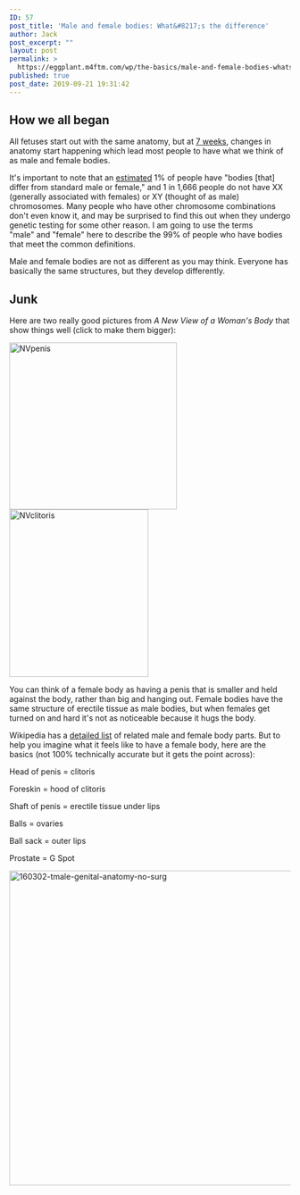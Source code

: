 ```yaml
---
ID: 57
post_title: 'Male and female bodies: What&#8217;s the difference'
author: Jack
post_excerpt: ""
layout: post
permalink: >
  https://eggplant.m4ftm.com/wp/the-basics/male-and-female-bodies-whats-the-difference/
published: true
post_date: 2019-09-21 19:31:42
---
```

<h2 id="mcetoc_1dl0d1jh71">How we all began</h2>
All fetuses start out with the same anatomy, but at <a href="https://en.wikipedia.org/wiki/Sexual_differentiation_in_humans">7 weeks</a>, changes in anatomy start happening which lead most people to have what we think of as male and female bodies.

It's important to note that an <a href="http://www.isna.org/faq/frequency">estimated</a> 1% of people have "bodies [that] differ from standard male or female," and 1 in 1,666 people do not have XX (generally associated with females) or XY (thought of as male) chromosomes. Many people who have other chromosome combinations don't even know it, and may be surprised to find this out when they undergo genetic testing for some other reason. I am going to use the terms "male" and "female" here to describe the 99% of people who have bodies that meet the common definitions.

Male and female bodies are not as different as you may think. Everyone has basically the same structures, but they develop differently.
<h2 id="mcetoc_1dl0d1jh73">Junk</h2>
Here are two really good pictures from <em>A New View of a Woman's Body</em> that show things well (click to make them bigger):

<a href="http://localhost:8888/wordpress/wp-content/uploads/2016/02/nvpenis.png"><img class="alignnone size-medium wp-image-42" src="file:///Volumes/Five-Drain/___water/Documents/Publii/sites/m4ftm/input/media/posts/7/nvpenis.png" sizes="(max-width: 300px) 100vw, 300px" srcset="http://localhost:8888/wordpress/wp-content/uploads/2016/02/nvpenis.png 1725w, http://localhost:8888/wordpress/wp-content/uploads/2016/02/nvpenis-150x150.png 150w, http://localhost:8888/wordpress/wp-content/uploads/2016/02/nvpenis-300x300.png 300w, http://localhost:8888/wordpress/wp-content/uploads/2016/02/nvpenis-768x765.png 768w, http://localhost:8888/wordpress/wp-content/uploads/2016/02/nvpenis-1024x1020.png 1024w, http://localhost:8888/wordpress/wp-content/uploads/2016/02/nvpenis-1568x1563.png 1568w" alt="NVpenis" width="300" height="299" /><img class="alignnone size-medium wp-image-43" src="file:///Volumes/Five-Drain/___water/Documents/Publii/sites/m4ftm/input/media/posts/7/nvclitoris.png" sizes="(max-width: 249px) 100vw, 249px" srcset="http://localhost:8888/wordpress/wp-content/uploads/2016/02/nvclitoris.png 1608w, http://localhost:8888/wordpress/wp-content/uploads/2016/02/nvclitoris-249x300.png 249w, http://localhost:8888/wordpress/wp-content/uploads/2016/02/nvclitoris-768x927.png 768w, http://localhost:8888/wordpress/wp-content/uploads/2016/02/nvclitoris-848x1024.png 848w, http://localhost:8888/wordpress/wp-content/uploads/2016/02/nvclitoris-1568x1893.png 1568w" alt="NVclitoris" width="249" height="300" /></a>

You can think of a female body as having a penis that is smaller and held against the body, rather than big and hanging out. Female bodies have the same structure of erectile tissue as male bodies, but when females get turned on and hard it's not as noticeable because it hugs the body.

Wikipedia has a <a href="https://en.wikipedia.org/wiki/List_of_related_male_and_female_reproductive_organs">detailed list</a> of related male and female body parts. But to help you imagine what it feels like to have a female body, here are the basics (not 100% technically accurate but it gets the point across):

Head of penis = clitoris

Foreskin = hood of clitoris

Shaft of penis = erectile tissue under lips

Balls = ovaries

Ball sack = outer lips

Prostate = G Spot

<img class=" size-full wp-image-1176 aligncenter" src="file:///Volumes/Five-Drain/___water/Documents/Publii/sites/m4ftm/input/media/posts/7/160302-tmale-genital-anatomy-no-surg.png" sizes="(max-width: 597px) 100vw, 597px" srcset="file:///Volumes/Five-Drain/___water/Documents/Publii/sites/m4ftm/input/media/posts/7/160302-tmale-genital-anatomy-no-surg.png 597w, http://localhost:8888/wordpress/wp-content/uploads/2016/03/160302-tmale-genital-anatomy-no-surg-300x283.png 300w" alt="160302-tmale-genital-anatomy-no-surg" width="597" height="564" />